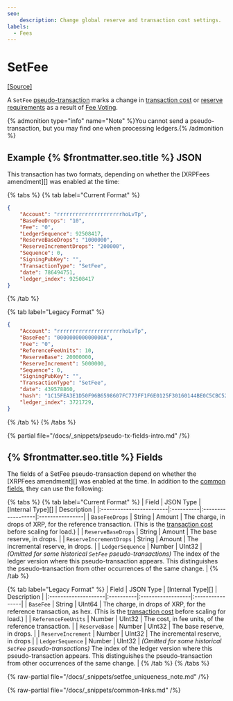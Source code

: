 ```yaml
---
seo:
    description: Change global reserve and transaction cost settings.
labels:
  - Fees
---
```

# SetFee
[[Source]](https://github.com/XRPLF/rippled/blob/master/src/xrpld/app/tx/detail/Change.cpp "Source")

A `SetFee` [pseudo-transaction](pseudo-transaction-types.md) marks a change in [transaction cost](../../../../concepts/transactions/transaction-cost.md) or [reserve requirements](../../../../concepts/accounts/reserves.md) as a result of [Fee Voting](../../../../concepts/consensus-protocol/fee-voting.md).

{% admonition type="info" name="Note" %}You cannot send a pseudo-transaction, but you may find one when processing ledgers.{% /admonition %}

## Example {% $frontmatter.seo.title %} JSON

This transaction has two formats, depending on whether the [XRPFees amendment][] was enabled at the time:

{% tabs %}
{% tab label="Current Format" %}
```json
{
    "Account": "rrrrrrrrrrrrrrrrrrrrrhoLvTp",
    "BaseFeeDrops": "10",
    "Fee": "0",
    "LedgerSequence": 92508417,
    "ReserveBaseDrops": "1000000",
    "ReserveIncrementDrops": "200000",
    "Sequence": 0,
    "SigningPubKey": "",
    "TransactionType": "SetFee",
    "date": 786494751,
    "ledger_index": 92508417
}
```
{% /tab %}

{% tab label="Legacy Format" %}
```json
{
    "Account": "rrrrrrrrrrrrrrrrrrrrrhoLvTp",
    "BaseFee": "000000000000000A",
    "Fee": "0",
    "ReferenceFeeUnits": 10,
    "ReserveBase": 20000000,
    "ReserveIncrement": 5000000,
    "Sequence": 0,
    "SigningPubKey": "",
    "TransactionType": "SetFee",
    "date": 439578860,
    "hash": "1C15FEA3E1D50F96B6598607FC773FF1F6E0125F30160144BE0C5CBC52F5151B",
    "ledger_index": 3721729,
}
```
{% /tab %}
{% /tabs %}

{% partial file="/docs/_snippets/pseudo-tx-fields-intro.md" /%}

## {% $frontmatter.seo.title %} Fields

The fields of a SetFee pseudo-transaction depend on whether the [XRPFees amendment][] was enabled at the time. In addition to the [common fields](./pseudo-transaction-types.md), they can use the following:

{% tabs %}
{% tab label="Current Format" %}
| Field                   | JSON Type | [Internal Type][] | Description     |
|:------------------------|:----------|:------------------|:----------------|
| `BaseFeeDrops`          | String    | Amount            | The charge, in drops of XRP, for the reference transaction. (This is the [transaction cost](../../../../concepts/transactions/transaction-cost.md) before scaling for load.) |
| `ReserveBaseDrops`      | String    | Amount            | The base reserve, in drops. |
| `ReserveIncrementDrops` | String    | Amount            | The incremental reserve, in drops. |
| `LedgerSequence`        | Number    | UInt32            | _(Omitted for some historical `SetFee` pseudo-transactions)_ The index of the ledger version where this pseudo-transaction appears. This distinguishes the pseudo-transaction from other occurrences of the same change. |
{% /tab %}

{% tab label="Legacy Format" %}
| Field               | JSON Type | [Internal Type][] | Description     |
|:--------------------|:----------|:------------------|:----------------|
| `BaseFee`           | String    | UInt64            | The charge, in drops of XRP, for the reference transaction, as hex. (This is the [transaction cost](../../../../concepts/transactions/transaction-cost.md) before scaling for load.) |
| `ReferenceFeeUnits` | Number    | UInt32            | The cost, in fee units, of the reference transaction. |
| `ReserveBase`       | Number    | UInt32            | The base reserve, in drops. |
| `ReserveIncrement`  | Number    | UInt32            | The incremental reserve, in drops |
| `LedgerSequence`    | Number    | UInt32            | _(Omitted for some historical `SetFee` pseudo-transactions)_ The index of the ledger version where this pseudo-transaction appears. This distinguishes the pseudo-transaction from other occurrences of the same change. |
{% /tab %}
{% /tabs %}

{% raw-partial file="/docs/_snippets/setfee_uniqueness_note.md" /%}

{% raw-partial file="/docs/_snippets/common-links.md" /%}
